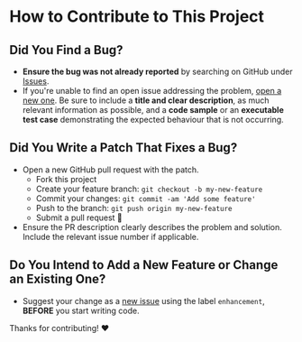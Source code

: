 # How to Contribute to This Project

## Did You Find a Bug?

- **Ensure the bug was not already reported** by searching on GitHub under 
  [Issues][issues].
- If you're unable to find an open issue addressing the problem, 
  [open a new one][new-issue]. Be sure to include a **title and clear 
  description**, as much relevant information as possible, and a **code 
  sample** or an **executable test case** demonstrating the expected 
  behaviour that is not occurring.

## Did You Write a Patch That Fixes a Bug?

- Open a new GitHub pull request with the patch.
    + Fork this project
    + Create your feature branch: `git checkout -b my-new-feature`
    + Commit your changes: `git commit -am 'Add some feature'`
    + Push to the branch: `git push origin my-new-feature`
    + Submit a pull request :tada:
- Ensure the PR description clearly describes the problem and solution. 
  Include the relevant issue number if applicable.

## Do You Intend to Add a New Feature or Change an Existing One?

- Suggest your change as a [new issue][new-issue] using the label 
  `enhancement`, **BEFORE** you start writing code.

Thanks for contributing! :heart:


[//]: # (Simply change the URL's below to your own project information)

[issues]: https://github.com/22digital/22digital.agency/issues
[new-issue]: https://github.com/22digital/22digital.agency/issues/new
